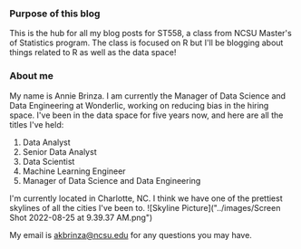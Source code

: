 ### Purpose of this blog  

This is the hub for all my blog posts for ST558, a class from NCSU Master's
of Statistics program. The class is focused on R but I'll be blogging about things
related to R as well as the data space!

### About me  

My name is Annie Brinza. I am currently the Manager of Data Science and Data
Engineering at Wonderlic, working on reducing bias in the hiring space. I've been
in the data space for five years now, and here are all the titles I've held:
1. Data Analyst
2. Senior Data Analyst
3. Data Scientist
4. Machine Learning Engineer
5. Manager of Data Science and Data Engineering

I'm currently located in Charlotte, NC. I think we have one of the prettiest
skylines of all the cities I've been to.
![Skyline Picture]("../images/Screen Shot 2022-08-25 at 9.39.37 AM.png")

My email is akbrinza@ncsu.edu for any questions you may have.
